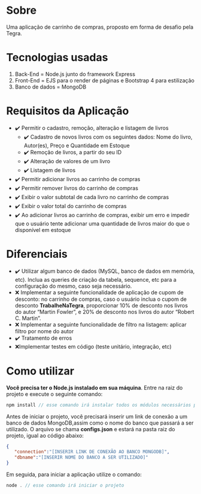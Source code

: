 # Sobre
Uma aplicação de carrinho de compras, proposto em forma de desafio pela Tegra.

# Tecnologias usadas
1. Back-End = Node.js junto do framework Express
1. Front-End = EJS para o render de páginas e Bootstrap 4 para estilização
1. Banco de dados = MongoDB

# Requisitos da Aplicação
- :heavy_check_mark: Permitir o cadastro, remoção, alteração e listagem de livros
  - :heavy_check_mark: Cadastro de novos livros com os seguintes dados: Nome do livro, Autor(es), Preço e Quantidade em Estoque
  - :heavy_check_mark: Remoção de livros, a partir do seu ID
  - :heavy_check_mark: Alteração de valores de um livro
  - :heavy_check_mark: Listagem de livros
- :heavy_check_mark: Permitir adicionar livros ao carrinho de compras
- :heavy_check_mark: Permitir remover livros do carrinho de compras
- :heavy_check_mark: Exibir o valor subtotal de cada livro no carrinho de compras
- :heavy_check_mark: Exibir o valor total do carrinho de compras
- :heavy_check_mark: Ao adicionar livros ao carrinho de compras, exibir um erro e impedir que o usuário tente adicionar uma quantidade de livros maior do que o disponível em estoque

# Diferenciais
- :heavy_check_mark: Utilizar algum banco de dados (MySQL, banco de dados em memória, etc). Inclua as queries de criação da tabela, sequence, etc para a configuração do mesmo, caso seja necessário.
- :x: Implementar a seguinte funcionalidade de aplicação de cupom de desconto: no carrinho de compras, caso o usuário inclua o cupom de desconto **TrabalheNaTegra**, proporcionar 10% de desconto nos livros do autor “Martin Fowler”, e 20% de desconto nos livros do autor “Robert C. Martin”.
- :x: Implementar a seguinte funcionalidade de filtro na listagem: aplicar filtro por nome do autor
- :heavy_check_mark: Tratamento de erros
- :x:Implementar testes em código (teste unitário, integração, etc)

# Como utilizar
**Você precisa ter o Node.js instalado em sua máquina**.
Entre na raiz do projeto e execute o seguinte comando:
```javascript
npm install // esse comando irá instalar todos os módulos necessários para o projeto
```

Antes de iniciar o projeto, você precisará inserir um link de conexão a um banco de dados MongoDB,assim como o nome do banco que passará a ser utilizado. O arquivo se chama **configs.json** e estará na pasta raiz do projeto, igual ao código abaixo:
```json
{
   "connection":"[INSERIR LINK DE CONEXÃO AO BANCO MONGODB]",
   "dbname":"[INSERIR NOME DO BANCO A SER UTILIZADO]"
}
```

Em seguida, para iniciar a aplicação utilize o comando:
```javascript
node . // esse comando irá iniciar o projeto
```
